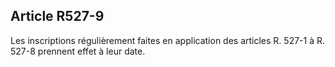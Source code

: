 Article R527-9
----
Les inscriptions régulièrement faites en application des articles R. 527-1 à R.
527-8 prennent effet à leur date.
